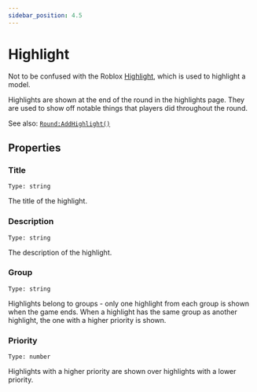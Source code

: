 ```yaml
---
sidebar_position: 4.5
---
```


# Highlight

Not to be confused with the Roblox [Highlight](https://create.roblox.com/docs/reference/engine/classes/Highlight), which is used to highlight a model.

Highlights are shown at the end of the round in the highlights page. They are used to show off notable things that players did throughout the round.

See also: [`Round:AddHighlight()`](/Classes/Round#addhighlight)

## Properties

### Title

`Type: string`

The title of the highlight.

### Description

`Type: string`

The description of the highlight.

### Group

`Type: string`

Highlights belong to groups - only one highlight from each group is shown when the game ends. When a highlight has the same group as another highlight, the one with a higher priority is shown.

### Priority

`Type: number`

Highlights with a higher priority are shown over highlights with a lower priority.